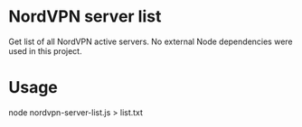 # NordVPN server list

Get list of all NordVPN active servers. No external Node dependencies were used in this project.

# Usage

node nordvpn-server-list.js > list.txt
